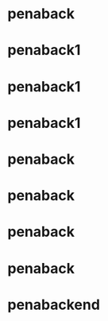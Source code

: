 # penaback
# penaback1
# penaback1
# penaback1
# penaback
# penaback
# penaback
# penaback
# penabackend
